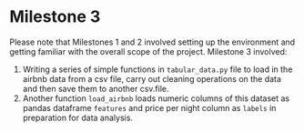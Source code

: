 # Milestone 3
Please note that Milestones 1 and 2 involved setting up the environment and getting familiar with the overall scope of the project. Milestone 3 involved: 

1. Writing a series of simple functions in `tabular_data.py` file to load in the airbnb data from a csv file, carry out cleaning operations on the data and then save them to another csv.file. 
2. Another function `load_airbnb` loads numeric columns of this dataset as pandas dataframe `features` and price per night column as `labels` in preparation for data analysis.
